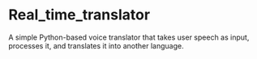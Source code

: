 # Real_time_translator
A simple Python-based voice translator that takes user speech as input, processes it, and translates it into another language.
